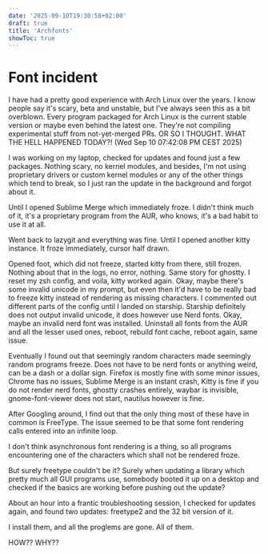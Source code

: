 ```yaml
---
date: '2025-09-10T19:30:58+02:00'
draft: true
title: 'Archfonts'
showToc: true
---
```


# Font incident

I have had a pretty good experience with Arch Linux over the years. 
I know people say it's scary, beta and unstable, but I've always seen this as a
bit overblown. Every program packaged for Arch Linux is the current stable
version or maybe even behind the latest one. They're not compiling
experimental stuff from not-yet-merged PRs. OR SO I THOUGHT. WHAT THE HELL
HAPPENED TODAY?! (Wed Sep 10 07:42:08 PM CEST 2025)

I was working on my laptop, checked for updates and found just a few packages. 
Nothing scary, no kernel modules, and besides, I'm not using proprietary drivers
or custom kernel modules or any of the other things which tend to break, so I
just ran the update in the background and forgot about it. 

Until I opened Sublime Merge which immediately froze.
I didn't think much of it, it's a proprietary program from the AUR, who knows,
it's a bad habit to use it at all. 

Went back to lazygit and everything was fine. Until I opened another kitty
instance. It froze immediately, cursor half drawn. 

Opened foot, which did not freeze, started kitty from there, still frozen.
Nothing about that in the logs, no error, nothing. Same story for ghostty. 
I reset my zsh config, and voila, kitty worked again. 
Okay, maybe there's some invalid unicode in my prompt, but even then it'd have
to be really bad to freeze kitty instead of rendering as missing characters.
I commented out different parts of the config until I landed on starship.
Starship definitely does not output invalid unicode, it does however use Nerd
fonts. Okay, maybe an invalid nerd font was installed. Uninstall all fonts from
the AUR and all the lesser used ones, reboot, rebuild font cache, reboot again,
same issue. 

Eventually I found out that seemingly random characters made seemingly random
programs freeze. Does not have to be nerd fonts or anything weird, can be a dash
or a dollar sign. Firefox is mostly fine with some minor issues, Chrome has no issues, Sublime Merge is an
instant crash, Kitty is fine if you do not render nerd fonts, ghostty crashes
entirely, waybar is invisible, gnome-font-viewer does not start, nautilus
however is fine. 

After Googling around, I find out that the only thing most of these have in common
is FreeType. The issue seemed to be that some font rendering calls entered into
an infinite loop.

I don't think asynchronous font rendering is a thing, so all programs
encountering one of the characters which shall not be rendered froze. 

But surely freetype couldn't be it? Surely when updating a library which pretty
much all GUI programs use, somebody booted it up on a desktop and checked if
the basics are working before pushing out the update?

About an hour into a frantic troubleshooting session, I checked for updates
again, and found two updates: freetype2 and the 32 bit version of it. 

I install them, and all the proglems are gone. All of them. 

HOW?? WHY??


